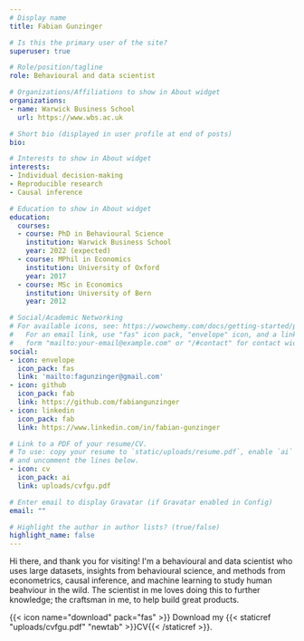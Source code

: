 ```yaml
---
# Display name
title: Fabian Gunzinger

# Is this the primary user of the site?
superuser: true

# Role/position/tagline
role: Behavioural and data scientist

# Organizations/Affiliations to show in About widget
organizations:
- name: Warwick Business School
  url: https://www.wbs.ac.uk

# Short bio (displayed in user profile at end of posts)
bio:

# Interests to show in About widget
interests:
- Individual decision-making
- Reproducible research
- Causal inference

# Education to show in About widget
education:
  courses:
  - course: PhD in Behavioural Science
    institution: Warwick Business School
    year: 2022 (expected)
  - course: MPhil in Economics
    institution: University of Oxford
    year: 2017
  - course: MSc in Economics
    institution: University of Bern
    year: 2012

# Social/Academic Networking
# For available icons, see: https://wowchemy.com/docs/getting-started/page-builder/#icons
#   For an email link, use "fas" icon pack, "envelope" icon, and a link in the
#   form "mailto:your-email@example.com" or "/#contact" for contact widget.
social:
- icon: envelope
  icon_pack: fas
  link: 'mailto:fagunzinger@gmail.com'
- icon: github
  icon_pack: fab
  link: https://github.com/fabiangunzinger
- icon: linkedin
  icon_pack: fab
  link: https://www.linkedin.com/in/fabian-gunzinger

# Link to a PDF of your resume/CV.
# To use: copy your resume to `static/uploads/resume.pdf`, enable `ai` icons in `params.toml`, 
# and uncomment the lines below.
- icon: cv
  icon_pack: ai
  link: uploads/cvfgu.pdf

# Enter email to display Gravatar (if Gravatar enabled in Config)
email: ""

# Highlight the author in author lists? (true/false)
highlight_name: false
---
```


Hi there, and thank you for visiting! I'm a behavioural and data scientist who
uses large datasets, insights from behavioural science, and methods from
econometrics, causal inference, and machine learning to study human beahviour
in the wild. The scientist in me loves doing this to further knowledge; the
craftsman in me, to help build great products.

{{< icon name="download" pack="fas" >}} Download my {{< staticref "uploads/cvfgu.pdf" "newtab" >}}CV{{< /staticref >}}.
